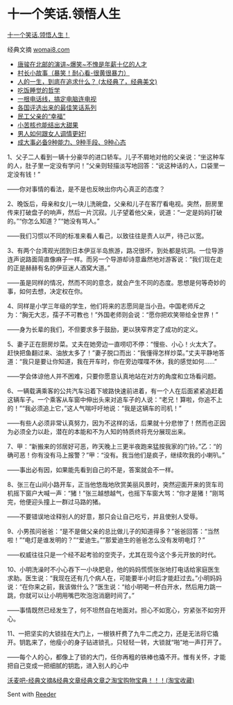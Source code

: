 # 十一个笑话.领悟人生

[十一个笑话.领悟人生！](http://womai8.com/?p=2414)

经典文摘 [womai8.com](http://womai8.com/)

- [唐骏在北邮的演讲~爆笑~不愧是年薪十亿的人才](http://womai8.com/?p=875)
- [村长小故事（暴笑！耐心看-很黄很暴力）](http://womai8.com/?p=456)
- [人的一生，到底在追求什么？ (太经典了，经典美文)](http://womai8.com/?p=583)
- [吃饭睡觉的哲学](http://womai8.com/?p=1689)
- [一根电话线，搞定电脑连电视](http://womai8.com/?p=526)
- [各国评选出来的最佳笑话系列](http://womai8.com/?p=483)
- [民工父亲的“幸福”](http://womai8.com/?p=1894)
- [小苦核也能结出大甜果](http://womai8.com/?p=2345)
- [男人如何跟女人调情更好!](http://womai8.com/?p=774)
- [成大事必备9种能力、9种手段、9种心态](http://womai8.com/?p=2418)

1、父子二人看到一辆十分豪华的进口轿车。儿子不屑地对他的父亲说：“坐这种车的人，肚子里一定没有学问！”父亲则轻描淡写地回答：“说这种话的人，口袋里一定没有钱！”

――你对事情的看法，是不是也反映出你内心真正的态度？

2、晚饭后，母亲和女儿一块儿洗碗盘，父亲和儿子在客厅看电视。突然，厨房里传来打破盘子的响声，然后一片沉寂。儿子望着他父亲，说道：“一定是妈妈打破的。”“你怎么知道？”“她没有骂人。”

――我们习惯以不同的标准来看人看己，以致往往是责人以严，待己以宽。

3、有两个台湾观光团到日本伊豆半岛旅游，路况很坏，到处都是坑洞。一位导游连声说路面简直像麻子一样。而另一个导游却诗意盎然地对游客说：“我们现在走的正是赫赫有名的伊豆迷人酒窝大道。”

――虽是同样的情况，然而不同的意念，就会产生不同的态度。思想是何等奇妙的事，如何去想，决定权在你。

4、同样是小学三年级的学生，他们将来的志愿同是当小丑。中国老师斥之为：“胸无大志，孺子不可教也！”外国老师则会说：“愿你把欢笑带给全世界！”

――身为长辈的我们，不但要求多于鼓励，更以狭窄界定了成功的定义。

5、妻子正在厨房炒菜。丈夫在她旁边一直唠叨不停：“慢些、小心！火太大了。赶快把鱼翻过来、油放太多了！”妻子脱口而出：“我懂得怎样炒菜。”丈夫平静地答道：“我只是要让你知道，我在开车时，你在旁边喋喋不休，我的感觉如何……”

――学会体谅他人并不困难，只要你愿意认真地站在对方的角度和立场看问题。

6、一辆载满乘客的公共汽车沿着下坡路快速前进着，有一个人在后面紧紧追赶着这辆车子。一个乘客从车窗中伸出头来对追车子的人说：“老兄！算啦，你追不上的！”“我必须追上它，”这人气喘吁吁地说：“我是这辆车的司机！”

――有些人必须非常认真努力，因为不这样的话，后果就十分悲惨了！然而也正因为必须全力以赴，潜在的本能和不为人知的特质终将充分展现出来。

7、甲：“新搬来的邻居好可恶，昨天晚上三更半夜跑来猛按我家的门铃。”乙：“的确可恶！你有没有马上报警？”甲：“没有。我当他们是疯子，继续吹我的小喇叭。”

――事出必有因，如果能先看到自己的不是，答案就会不一样。

8、张三在山间小路开车，正当他悠哉地欣赏美丽风景时，突然迎面开来的货车司机摇下窗户大喊一声：“猪！”张三越想越气，也摇下车窗大骂：“你才是猪！”刚骂完，他便迎头撞上一群过马路的猪。

――不要错误地诠释别人的好意，那只会让自己吃亏，并且使别人受辱。

9、小男孩问爸爸：“是不是做父亲的总比做儿子的知道得多？”爸爸回答：“当然啦！”“电灯是谁发明的？”“爱迪生。”“那爱迪生的爸爸怎么没有发明电灯？”

――权威往往只是一个经不起考验的空壳子，尤其在现今这个多元开放的时代。

10、小明洗澡时不小心吞下一小块肥皂，他的妈妈慌慌张张地打电话给家庭医生求助。医生说：“我现在还有几个病人在，可能要半小时后才能赶过去。”小明妈妈说：“在你来之前，我该做什么？”医生说：“给小明喝一杯白开水，然后用力跳一跳，你就可以让小明用嘴巴吹泡泡消磨时间了。”

――事情既然已经发生了，何不坦然自在地面对。担心不如宽心，穷紧张不如穷开心。

11、一把坚实的大锁挂在大门上，一根铁杆费了九牛二虎之力，还是无法将它撬开。钥匙来了，他瘦小的身子钻进锁孔，只轻轻一转，大锁就“啪”地一声打开了。

――每个人的心，都像上了锁的大门，任你再粗的铁棒也撬不开。惟有关怀，才能把自己变成一把细腻的钥匙，进入别人的心中

[沃麦吧-经典文摘&经典文章](http://womai8.com/)[经典文章之淘宝购物宝典！！！(淘宝收藏)](http://womai8.com/?cat=126)

Sent with [Reeder](http://reederapp.com/)